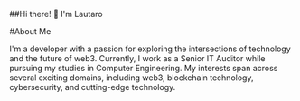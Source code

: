 ##Hi there! 👋 I'm Lautaro

#About Me

I'm a developer with a passion for exploring the intersections of technology and the future of web3. Currently, I work as a Senior IT Auditor while pursuing my studies in Computer Engineering. My interests span across several exciting domains, including web3, blockchain technology, cybersecurity, and cutting-edge technology.

